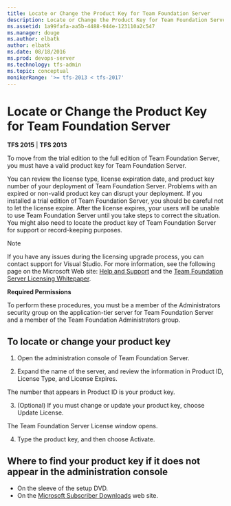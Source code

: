 ```yaml
---
title: Locate or Change the Product Key for Team Foundation Server
description: Locate or Change the Product Key for Team Foundation Server
ms.assetid: 1a99fafa-aa5b-4488-944e-123110a2c547
ms.manager: douge
ms.author: elbatk
author: elbatk
ms.date: 08/18/2016
ms.prod: devops-server
ms.technology: tfs-admin
ms.topic: conceptual
monikerRange: '>= tfs-2013 < tfs-2017'
---
```




# Locate or Change the Product Key for Team Foundation Server

**TFS 2015** | **TFS 2013**


To move from the trial edition to the full edition of Team Foundation Server, you must have a valid product key for Team Foundation Server. 

You can review the license type, license expiration date, and product key number of your deployment of Team Foundation Server. Problems with an expired or non-valid product key can disrupt your deployment. If you installed a trial edition of Team Foundation Server, you should be careful not to let the license expire. After the license expires, your users will be unable to use Team Foundation Server until you take steps to correct the situation. You might also need to locate the product key of Team Foundation Server for support or record-keeping purposes.

> [!NOTE]
> If you have any issues during the licensing upgrade process, you can contact support for Visual Studio. For more information, see the following page on the Microsoft Web site: [Help and Support](http://go.microsoft.com/fwlink/?linkid=108287) and the [Team Foundation Server Licensing Whitepaper](http://go.microsoft.com/fwlink/?LinkID=253211).

**Required Permissions**

To perform these procedures, you must be a member of the Administrators security group on the application-tier server for Team Foundation Server and a member of the Team Foundation Administrators group.

## To locate or change your product key

1. Open the administration console of Team Foundation Server.

2. Expand the name of the server, and review the information in Product ID, License Type, and License Expires.

  The number that appears in Product ID is your product key.

3. (Optional) If you must change or update your product key, choose Update License.

  The Team Foundation Server License window opens.

4. Type the product key, and then choose Activate.


## Where to find your product key if it does not appear in the administration console

  * On the sleeve of the setup DVD.
  * On the [Microsoft Subscriber Downloads](http://go.microsoft.com/fwlink/?LinkId=206363) web site.

